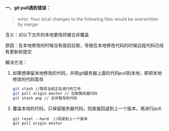 #### 一、git pull遇到错误：

> error: Your local changes to the following files would be overwritten by merge:

含义：对以下文件的本地更改将被合并覆盖

原因：在本地修改的时候没有提前拉取，导致在本地修改代码的时候远程代码已经有更新和提交

解决方法：

1. 如果想保留本地修改的代码，并把git服务器上面的代码pull到本地，即把本地修改的代码暂存

   ```sh
   git stash //暂存当前正在进行的工作
   git pull origin master // 拉取服务器代码
   git stash pop // 合并暂存的代码
   ```

2. 覆盖本地的代码，只保留服务器代码，则直接回退到上一个版本，再进行pull

   ```shell
   git reset --hard  //回滚到上一个版本
   git pull origin master
   ```

   

